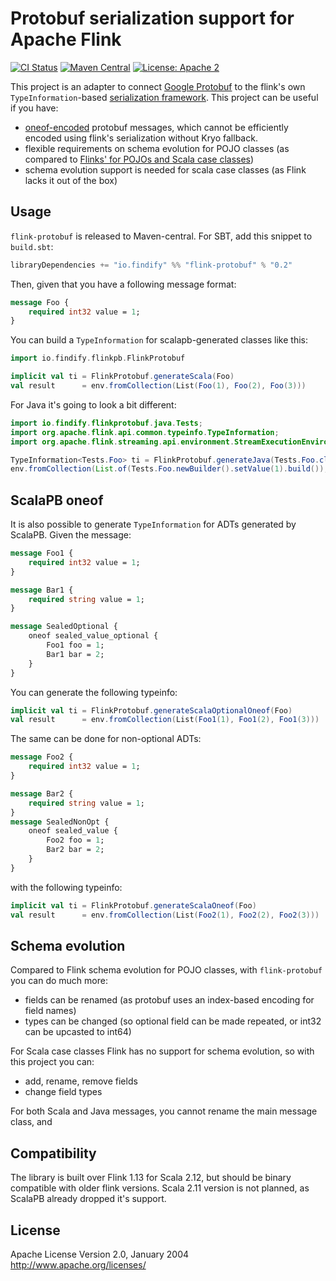 # Protobuf serialization support for Apache Flink

[![CI Status](https://github.com/findify/flink-protobuf/workflows/CI/badge.svg)](https://github.com/flink-protobuf/workflows/actions)
[![Maven Central](https://maven-badges.herokuapp.com/maven-central/io.findify/flink-protobuf_2.12/badge.svg?style=plastic)](https://maven-badges.herokuapp.com/maven-central/io.findify/flink-protobuf_2.12)
[![License: Apache 2](https://img.shields.io/badge/License-Apache2-green.svg)](https://opensource.org/licenses/Apache2.0)

This project is an adapter to connect [Google Protobuf](https://developers.google.com/protocol-buffers) to the flink's 
own `TypeInformation`-based [serialization framework](https://flink.apache.org/news/2020/04/15/flink-serialization-tuning-vol-1.html). 
This project can be useful if you have:
* [oneof-encoded](https://developers.google.com/protocol-buffers/docs/proto#oneof) protobuf messages, 
  which cannot be efficiently encoded using flink's serialization without Kryo fallback.
* flexible requirements on schema evolution for POJO classes (as compared to 
  [Flinks' for POJOs and Scala case classes](https://ci.apache.org/projects/flink/flink-docs-master/docs/dev/datastream/fault-tolerance/schema_evolution/))
* schema evolution support is needed for scala case classes (as Flink lacks it out of the box)

## Usage

`flink-protobuf` is released to Maven-central. For SBT, add this snippet to `build.sbt`:
```scala
libraryDependencies += "io.findify" %% "flink-protobuf" % "0.2"
```
Then, given that you have a following message format:
```proto
message Foo {
    required int32 value = 1;
}
```
You can build a `TypeInformation` for scalapb-generated classes like this:
```scala
import io.findify.flinkpb.FlinkProtobuf

implicit val ti = FlinkProtobuf.generateScala(Foo)
val result      = env.fromCollection(List(Foo(1), Foo(2), Foo(3)))
```

For Java it's going to look a bit different:
```java
import io.findify.flinkprotobuf.java.Tests;
import org.apache.flink.api.common.typeinfo.TypeInformation;
import org.apache.flink.streaming.api.environment.StreamExecutionEnvironment;

TypeInformation<Tests.Foo> ti = FlinkProtobuf.generateJava(Tests.Foo.class, Tests.Foo.getDefaultInstance());
env.fromCollection(List.of(Tests.Foo.newBuilder().setValue(1).build()), ti).executeAndCollect(100);

```

## ScalaPB oneof

It is also possible to generate `TypeInformation` for ADTs generated by ScalaPB. Given the message:
```proto
message Foo1 {
    required int32 value = 1;
}

message Bar1 {
    required string value = 1;
}

message SealedOptional {
    oneof sealed_value_optional {
        Foo1 foo = 1;
        Bar1 bar = 2;
    }
}
```
You can generate the following typeinfo:
```scala
implicit val ti = FlinkProtobuf.generateScalaOptionalOneof(Foo)
val result      = env.fromCollection(List(Foo1(1), Foo1(2), Foo1(3)))
```

The same can be done for non-optional ADTs:
```proto
message Foo2 {
    required int32 value = 1;
}

message Bar2 {
    required string value = 1;
}
message SealedNonOpt {
    oneof sealed_value {
        Foo2 foo = 1;
        Bar2 bar = 2;
    }
}
```
with the following typeinfo:
```scala
implicit val ti = FlinkProtobuf.generateScalaOneof(Foo)
val result      = env.fromCollection(List(Foo2(1), Foo2(2), Foo2(3)))
```

## Schema evolution

Compared to Flink schema evolution for POJO classes, with `flink-protobuf` you can do much more:
* fields can be renamed (as protobuf uses an index-based encoding for field names)
* types can be changed (so optional field can be made repeated, or int32 can be upcasted to int64)

For Scala case classes Flink has no support for schema evolution, so with this project you can:
* add, rename, remove fields
* change field types

For both Scala and Java messages, you cannot rename the main message class, and

## Compatibility

The library is built over Flink 1.13 for Scala 2.12, but should be binary compatible with older flink versions.
Scala 2.11 version is not planned, as ScalaPB already dropped it's support.

## License

Apache License
Version 2.0, January 2004
http://www.apache.org/licenses/
